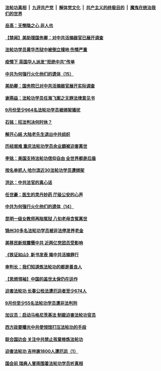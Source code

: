 

####  [法轮功真相](../../../../basic/blob/master/README.md?t=10212002) &nbsp;|&nbsp; [九评共产党](../../../../9ping.md/blob/master/README.md?t=10212002) &nbsp;|&nbsp; [解体党文化](../../../../jtdwh.md/blob/master/README.md?t=10212002)  &nbsp;|&nbsp; [共产主义的终极目的](../../../../gczydzjmd.md/blob/master/README.md?t=10212002) &nbsp;|&nbsp; [魔鬼在统治我们的世界](../../../../mgztzwmdsj.md/blob/master/README.md?t=10212002) 

#### [岳高：无恻隐之心 非人也](../pages/prog424/a102968156.md?t=10212002) 

#### [【禁闻】美助理国务卿：对中共活摘器官已展开调查](../pages/prog424/a102967762.md?t=10212002) 

#### [法轮功学员黄华杰狱中被倒立撞地 伤情严重](../pages/prog424/a102967198.md?t=10212002) 

#### [疫情下 英国华人派发“拒绝中共”传单](../pages/prog424/a102967173.md?t=10212002) 

#### [中共为何强行火化他们的遗体（15）](../pages/prog424/a102966369.md?t=10212002) 

#### [美助卿：国务院已对中共活摘器官展开实际调查](../pages/prog424/a102966019.md?t=10212002) 

#### [谢燕益：法轮功学员任海飞案之无罪法律意见书](../pages/prog424/a102965321.md?t=10212002) 

#### [9月份至少964名法轮功学员被绑架骚扰](../pages/prog424/a102965280.md?t=10212002) 

#### [石铭：枉法判决何时休？](../pages/prog424/a102964615.md?t=10212002) 

#### [解开心结 大陆老先生退出中共组织](../pages/prog424/a102964417.md?t=10212002) 

#### [历经艰难 重庆法轮功学员余业顗被迫害离世](../pages/prog424/a102963098.md?t=10212002) 

#### [李铭：美国支持法轮功信仰自由 全世界都是后盾](../pages/prog424/a102963547.md?t=10212002) 

#### [按名单抓人 哈尔滨近30法轮功学员遭绑架](../pages/prog424/a102963477.md?t=10212002) 

#### [洪达：中共法官的真心话](../pages/prog424/a102963197.md?t=10212002) 

#### [任世豪：医生的灵丹妙药 厅级公安的心声](../pages/prog424/a102962892.md?t=10212002) 

#### [中共为何强行火化他们的遗体（14）](../pages/prog424/a102962893.md?t=10212002) 

#### [昆明一级女教师再陷冤狱 八旬老母含冤离世](../pages/prog424/a102962888.md?t=10212002) 

#### [锦州30多名法轮功学员被非法停发养老金](../pages/prog424/a102962208.md?t=10212002) 

#### [美移民新规震慑中共 近两亿党团员受影响](../pages/prog424/a102962187.md?t=10212002) 

#### [《铁证如山》新书发表 揭中共活摘罪行](../pages/prog424/a102961627.md?t=10212002) 

#### [审判长：我们知道炼法轮功的都是善良人](../pages/prog424/a102961388.md?t=10212002) 

#### [【思想领袖】中国的盖世太保仍在运作](../pages/prog424/a102961250.md?t=10212002) 

#### [迫害法轮功 长春公检法遭厄运者至少674人](../pages/prog424/a102960963.md?t=10212002) 

#### [9月份至少55名法轮功学员遭非法判刑](../pages/prog424/a102960450.md?t=10212002) 

#### [加议员：启动马格尼茨基法 制裁迫害法轮功官员](../pages/prog424/a102960464.md?t=10212002) 

#### [西方政要曝光中共使领馆打压法轮功的手段](../pages/prog424/a102960438.md?t=10212002) 

#### [联合国边会 关注中共禁止孩童修炼法轮功](../pages/prog424/a102960427.md?t=10212002) 

#### [迫害法轮功 吉林逾1800人遭厄运（1）](../pages/prog424/a102959351.md?t=10212002) 

#### [国会前 瑞典人冒雨围着法轮功学员听真相](../pages/prog424/a102958701.md?t=10212002) 

